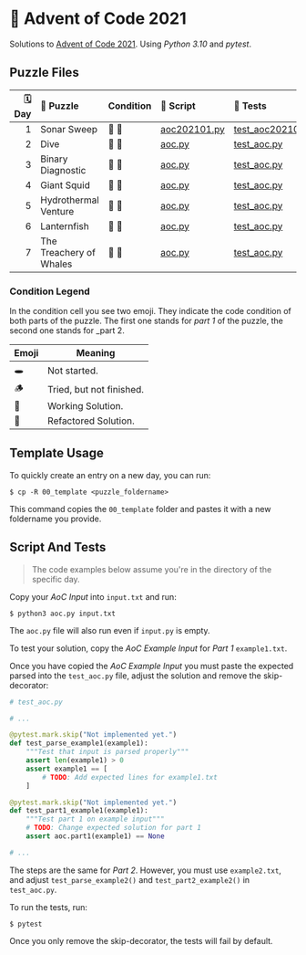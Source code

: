 # 🎄 Advent of Code 2021

Solutions to [Advent of Code 2021](https://adventofcode.com/2021/). Using _Python 3.10_ and _pytest_.

## Puzzle Files

| 🗓 Day | 🧩 Puzzle               | Condition | 📄 Script                                   | 🧪 Tests                                              |
| ----: | :---------------------- | :-------- | :------------------------------------------ | :---------------------------------------------------- |
|     1 | Sonar Sweep             | 🌳 🌳     | [aoc202101.py](01_sonar_sweep/aoc202101.py) | [test_aoc202101.py](01_sonar_sweep/test_aoc202101.py) |
|     2 | Dive                    | 🌳 🌳     | [aoc.py](02_dive/aoc.py)                    | [test_aoc.py](02_dive/test_aoc.py)                    |
|     3 | Binary Diagnostic       | 🌳 🌳     | [aoc.py](03_binary_diagnostic/aoc.py)       | [test_aoc.py](03_binary_diagnostic/test_aoc.py)       |
|     4 | Giant Squid             | 🌱 🌱     | [aoc.py](04_giant_squid/aoc.py)             | [test_aoc.py](04_giant_squid/test_aoc.py)             |
|     5 | Hydrothermal Venture    | 🌱 🌱     | [aoc.py](05_hydrothermal_venture/aoc.py)    | [test_aoc.py](05_hydrothermal_venture/test_aoc.py)    |
|     6 | Lanternfish             | 🌳 🌱     | [aoc.py](06_lanternfish/aoc.py)             | [test_aoc.py](06_lanternfish/test_aoc.py)             |
|     7 | The Treachery of Whales | 🌳 🌱     | [aoc.py](07_the_treachery_of_whales/aoc.py) | [test_aoc.py](07_the_treachery_of_whales/test_aoc.py) |

### Condition Legend

In the condition cell you see two emoji. They indicate the code condition of both parts of the puzzle. The first one stands for _part 1_ of the puzzle, the second one stands for \_part 2.

| Emoji | Meaning                  |
| ----- | ------------------------ |
| 🕳     | Not started.             |
| 🪵     | Tried, but not finished. |
| 🌱    | Working Solution.        |
| 🌳    | Refactored Solution.     |

## Template Usage

To quickly create an entry on a new day, you can run:

```console
$ cp -R 00_template <puzzle_foldername>
```

This command copies the `00_template` folder and pastes it with a new foldername you provide.

## Script And Tests

> The code examples below assume you're in the directory of the specific day.

Copy your _AoC Input_ into `input.txt` and run:

```console
$ python3 aoc.py input.txt
```

The `aoc.py` file will also run even if `input.py` is empty.

To test your solution, copy the _AoC Example Input_ for _Part 1_ `example1.txt`.

Once you have copied the _AoC Example Input_ you must paste the expected parsed into the `test_aoc.py` file, adjust the solution and remove the skip-decorator:

```python
# test_aoc.py

# ...

@pytest.mark.skip("Not implemented yet.")
def test_parse_example1(example1):
    """Test that input is parsed properly"""
    assert len(example1) > 0
    assert example1 == [
        # TODO: Add expected lines for example1.txt
    ]

@pytest.mark.skip("Not implemented yet.")
def test_part1_example1(example1):
    """Test part 1 on example input"""
    # TODO: Change expected solution for part 1
    assert aoc.part1(example1) == None

# ...
```

The steps are the same for _Part 2_. However, you must use `example2.txt`, and adjust `test_parse_example2()` and `test_part2_example2()` in `test_aoc.py`.

To run the tests, run:

```console
$ pytest
```

Once you only remove the skip-decorator, the tests will fail by default.
